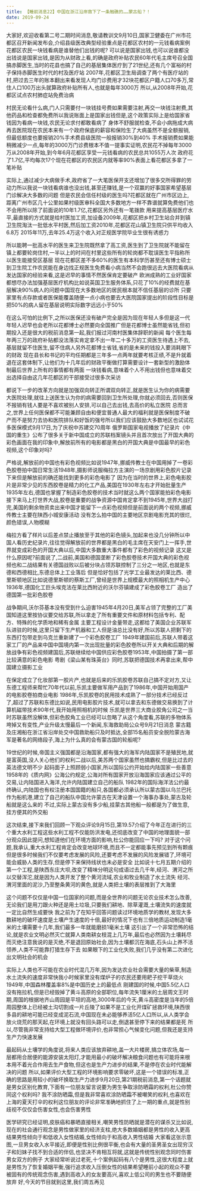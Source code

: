 ```yaml
---
title: 【睡前消息22】中国在浙江沿岸救下了一条触礁的……蒙古船？！
date: 2019-09-24
---
```


大家好,欢迎收看第二号二期时间消息,敬请教训文9月10日,国家卫健委在广州市花都区召开新闻发布会,介绍县级医改典型经验重点是花都区农村的一元钱看病案例花都区农民一块钱看病是谁替他们出钱的呢?
可以说是国家出钱,也可以说谁都没出钱说是国家出钱,是因为从财政上看,的确是政府补贴农民60年代毛主席号召全国搞赤脚医生,当时的花县也搞了自己的基层集体医疗到了21世纪,还有几个富裕的村子保持赤脚医生时代的村及医疗站
2007年,花都区卫生局调查了两个有医疗站的村,把过去三年的账本翻出来看发现人均门诊费用才32块花都区户籍人口70多万,常住人口100万出头就算政府补贴所有人,也就是每年3000万
所以,从2008年开始,花都区试点农村肺症站免费治病

村民无论看什么病,门人只需要付一块钱挂号费如果需要注射,再交一块钱注射费,其他药品和检查都免费所以我说账面上是国家出钱但是,这个政策实际上是给国家省钱因为看病一块钱,农民无论求付都敢看病了
身体不舒服就检查,不会小病拖成大病再去医院现在农民本来有一个政府保底的薪容和保险生了大病虽然不是全额报销,但最低额度也要报销20%手术费县级医院一般报销30%到40%
手术报销费如果能稍微减少一点,每年的3000万门诊费根本不值一提事实证明,农民花不掉每年3000万从2008年开始,到今年6月花都区享受一元钱看病的农民总共1055万人次
政府花了1.7亿,平均每次17个现在花都区的农民区内就等率90%表面上看花都区多拿了一笔补贴

实际上,通过减少大病做手术,政府省了一大笔医保开支还增加了很多交所得罪的劳动力所以我说一块钱看病谁也没出钱,甚至还赚钱,是一个双赢的好事国家希望基层门诊解决大多数的问题
但是农民会信任村级的医生吗?花都区就在广州市区边上,距离广州市区几十公里如果村级医审科全国大多数地方一样不靠谱就算免费他们也不会用所以除了前面说的10年1.7亿,花都区另外还有一笔拨款
用来提高基层医疗水平,最直接的方式就是给村医加工资,加设备2009年,花都区把乡村卫生站合并到镇卫生院淘汰一批低水平村医,然后加工资2010年,花都区花山镇卫生院只供平均收入6.8万
2015年11万,去年25.4万这个收入对正规医学院毕业生很有诱惑力

所以能聘一批高水平的医生来卫生院既然拿了高工资,医生到了卫生院就不能留在镇上都要轮岗住村,一半以上的时间在村里这些所有的轮岗都不耽误医生平指称所以医生能接受区基层
现在花都区差不多60%的医生有本科学历甚至还有博士硕士到卫生院工作农民能在身边找正规医生免费看小病当然不会跑很远去大医院看病从发达国家的经验来看,这是迟早的事情不然医保肯定要破产
欧洲成熟的工业好国家都想尽办法加强基层医疗机构比如说英国卫生服务体系,只花了10%的经费就在基层解决90%病人的问题中国现在大多数地区的居民根本就不信任基层的诊所
只要家里有点存款或者医保能覆盖随便一点小病也要去大医院国家提出的阶段性目标是把50%的病人留在基层说明实际数字远远小于50%

在这么可怕的比例下,之所以医保还没有破产完全是因为现在年轻人多但是这一代年轻人迟早也会老所以花都博士必然要向全国推广但是花都博士虽然能省钱,但初期投入还是很大的税前消息第一起,我们报过河南村医集体辞职的新闻
每个医生每年两三万的政府补贴都没法落实肯定拿不出一年二十多万的工资医生待遇上不去,基层就留不住医生,留不住病人另外花都博士省钱,省的是未来的钱投入要消耗眼下的财政
现在县长和书记的平均任期都是三年多一点两年就要考核正绩,不是升就着退在这套体制下,让他们为十几年后的财政平衡做打算需要设计一套新型的激励体制最后世界上所有的事情都有两面
一块钱看病,意味着个人不用出钱但也意味着交出选择自由这几年花都区的干部接受过很多次采访

都说下一步的改革方向就是加强双向转正所谓双向转正,就是医生认为你的病需要大医院处理,就往上送医生认为你的病需要回到卫生所处理,你就必须回去,否则医保不报销有钱人要是不喜欢被别人安排,可以自己去出钱,去高价的私立医院
总而言之,世界上任何医保都不可能兼顾自由和便宜普通人最大的福利就是医保制度不破产而不是努力去协和医院排队和好饭的强号所以我们应该鼓励大多数地区也试试花多医保模式9月17日,为了庆祝中苏建交70周年
俄罗斯国家电视播放了纪录片《中国的重生》公布了很多关于新中国成立的苏联档案镜头并且首次放出了开国大典的彩色画面在我的印象中,解放前所有的电影都是黑白的开国大典是中国最早的彩色视频,这个印象对吗?

严格说,解放前的中国也有彩色视频比如说1947年,挪威传教士在中国用掉了一卷彩色胶卷拍中国日常生活1948年,摄影师说服梅拉方主演的一场京剧用彩色胶片记录下来但是解放前的确还能找到更多的彩色电影了
因为在当时的世界上,彩色电影胶片是非常少见的东西胶卷是精力的化工产品,美国在1930年左右才开始批量生产1935年左右,德国也掌握了制造彩色胶卷的技术当时就这么两个国家能拍彩色电影
接下来马上打世界大战,胶卷是重要的战争资源中国肯定拿不到1945年,世界大战打完,美国的剩余物资卖出来中国才能留下一点彩色视频但是前面说的两个视频,挪威传教士主要在陕西小城安康活动
没有怎么拍中国的主要地区京剧电影充其的很烂,颜色错误,人物模糊

梅拉方看了样片以后差点禁止播放至于其他的彩色镜头,加起来也没几分钟所以中国人看历史纪录片,往往觉得解放前的世界都是黑白的毛主席在天安门上一挥手,世界就变成彩色的开国大典以后,中国大多数重大事件都有了彩色的视频记录
这又是什么原因呢?前面说了,二战前,美国和德国垄断了彩色胶卷技术开国大典的彩色视频也和二战结果有关德国战败以后被分块占领苏联控制了三分之一地区,也就是东德和西德相比,东德总体上工业落后
但是恰好包括了光学工业最发达的莱比西、德里斯顿地区比如说德里斯顿的蔡斯工厂,曾经是世界上规模最大的照相机生产中心1936年,德国化工巨头埃克法在莱比西附近的沃尔芬镇建成了彩色胶卷工厂
造出了德国第一批彩色胶卷

战争期间,沃尔芬基本没有受到什么迫害1945年4月20日,美军占领了完整的工厂美国知道这里按协议要交给苏联,所以拿走了所有重要文件和原材料包括专利、配方、特殊的化学质地和稀有金属
主要工程设计金量带走,这都给了美国企业苏联军队进驻的时候,这里只留下生产机器和工人但是油总比没有好,所以苏联人把剩下的东西打包带走到乌克兰重新建了一个彩色胶卷工厂
1949年建国前后,苏联人带着这家工厂的产品来中国中国境内第一次出现批量的彩色胶卷所以开关大典和后期的解放战争有彩色视频建国后,苏联继续给中国供应彩色胶卷1953年,中国拍摄了第一部比较满意的彩色电影
粤剧《梁山某有珠英台》同时,苏联把德国技术再拿出来,帮中国建立摄影工业

在保定成立了化妆部第一胶片产,也就是后来的乐凯胶卷苏联自己搞不定对方,又让东德工程师来帮忙70年代以前,乐凯主要做军用产品到了1986年,中国开始用国产的电影胶卷拍商业电影
1986年,乐凯胶卷的民用技术成熟了一部分技术已经反过了,超过了苏联和东德比如说,民用电影胶片技术,就可以拿去和东德做交易换到了计算机磁带技术90年代,我开始用照相机的时候
乐凯是世界三大商业胶角公司之一当时苏联虽然没解体,但彩色胶角工业已经可以忽略了从这个角度看,苏联的多物体系垮掉又有变性,产业升级太慢最后一个新闻,东海救助局公众号9月21日消息
蒙古籍及庄湘船在浙江省沿岸处交中国救助船只及时抵达,全部15名船员安全脱险蒙古海军是著名的网络段子,海上为什么真的会有蒙古国的轮船呢?

19世纪的时候,帝国主义强国都是沿海国家,都有强大的海军内陆国家不是殖民地,就是富英国,没人关心他们的权利二战以后,美苏两个国家虽然也搞霸权,但是比过去的英法德文明不少
起码面子上照顾弱小国家,所以国际公约开始给内陆国家一些善意1958年的《质内网》公海公约规定,公海对所有国家开放沿海国家应该通过公平的交易,让内陆国进入海洋,允许内陆国建立自己的船队
1982年的国际海洋法公约最终确认,内陆国也有权注册本国国籍的船只,各国都必须承认所以蒙古国以乌兰巴托作为船机港,建立了自己的船队中国允许蒙古在天津设置一个海事办事处,蒙古及轮船就是这么来的
不过,实际上蒙古没有多少船,挂蒙古其他船一般都是为了做生意,挂方便其的外交船

这次结束,接下来我们回顾一下观众评论9月15日,第19.57介绍了今年正在进行的三个重大水利工程这些水利工程不仅能防洪发电,还彻底改变了中国的地理面貌一部分观众因此提问,想知道他们在环境方面的影响,杜公你能回应一下吗?
对于这个问题,我承认,重大水利工程肯定会改变地球环境,而且不一定都能事先预见到所有颗痕但是很多时候我们不仅要考虑发展的风险,还要考虑不发展的风险发展错了,环境可能会威胁人类的生存,但是停下来保持线状也未必是安全
比如说十七月五期介绍的第一个工程,是陕西东庄大坝,改变了精味分明这句成语过去几千年,经河、渭河之所以交替浑沱,就是因为人类开发了整个黄河流域,农业和牧业制造了水土流失
经河、渭河里面的泥沙,乃至整条黄河的黄色,就是人类把土壤的表层推到了大海里

这个问题不仅仅是中国一位国家的问题,而是全世界的问题无论农业技术怎么改善,无论我们是用刀跟火种还是用土垃圾,只要我们耕地、除草灌溉,土壤流失的速度就一定比自然生成要快
我之前为了在知乎回答问题读过环境地质学的教材,发现大多数耕地的破坏速度是土壤产生速度的十倍,最好的情况下也有三倍地质运动制造1毫米的土壤需要十几年,我们最多一年就能磨损1毫米土壤
这引出了一个非常恐怖的结论,就是农业文明必然灭亡就算人类南耕女枝混上几万年,最后也必然因为土壤耗尽而灭绝注意我说的是灭绝,不是退回原始社会,因为土壤都沉在海底,石头山上养不活领养,人类不可能靠打猎生存下去
如果眼下的工业化失败,我们几乎没有第二次进化出文明社会的机会

实际上人类也不可能在农业时代混几万年,因为发达农业社会需要大量的柴草,制造水土流失的速度非常快我小时候家里没有煤炉子的农民还要用耙子挖干草烧火1949年,中国森林覆盖率8%是中国历史上的最低点
刚建国的时候,中国5.5亿人口没有拖拉机,但是已经毁掉了黄斗高原的全部职位,每年流失1厘米的土层周文王时期,周国的根据地齐山周园是平坦的高地,3000年后的今天,黄斗高密度是当年的5倍
周园整体上已经被土沟切割成一片丘陵了如果不是工业化开煤矿拯救环境,陕西很多县的耕地可能已经变成泥石流,中国现在未必能够养活5亿人口所以,从人类学会放火烧荒的那天起,在环境上就没有回头路可以走,倒退甚至停下来的结果都是死
所以,尽管我非常支持给大型工程做环境评价,也非常担心气候变化问题,但我还是支持生产力快速发展

最起码从土壤学的角度说,将来人类应该放弃耕地,盖一大片楼房,搞立体农场,每一层都用合居便的能源安装太阳灯,才能用最小的破坏解决粮食问题也有可能将来根本用不着光合作用去生产食物,但这也是生产力进步的结果,不是停在农业时代能解决的问题
所以,如果评价大型工程的环境影响要求零破坏,这是一个错误的标准,正确的思路是用较小的破坏换取生产力进步9月20日,第21期税前消息,第一个话题就是男女区别化教育,下面有一位朋友留言说要为男生争取涂防晒霜的权利,杜公你赞同这个权利吗?
我不涂防晒霜,但是我非常喜欢涂防晒霜不被嘲笑的权利,也喜欢在上海的夏天打伞的权利这位朋友的评论非常准确地抓住了上一期的重点,就是性别歧视不仅仅会伤害女性,也会伤害男性

医学研究已经证明,皮肤癌和暴晒直接相关,嘲笑男性防晒就是潜在的谋杀又比如说,现在的社会通行观念是男性做家里的经济支柱,绝大多数婚姻都是男性的收入更高结果男性倾向于和低收入女性结婚,女性倾向于和高收入男性结婚
大家看这张示意图,一旦男女收入水平接近,即便是性别比例很平衡,也会有大量的圣男圣女出现穷汉子和妇妹子找不到合适的伴侣,也坚决不肯相互将就,这就是传统性别观念同时伤害男女双方的例子
大家经常听说过老死,十个案例起码有八个是男性,这很大程度上就是男性为了恢复婚姻平衡,强行追求收入压倒女性的结果希望睡前小起的观众不要被固有的传统观念伤害,遇到高收入的女友要高兴,喜欢上低公司的男生也不要随便放弃
好,今天的节目就到这里,我们周五再见

